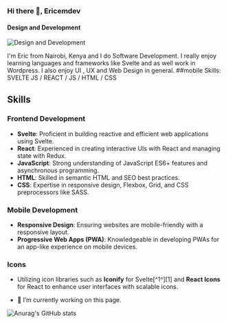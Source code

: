 
### Hi there 👋,  Ericemdev
#### Design and Development
![Design and Development](https://arturssmirnovs.github.io/github-profile-readme-generator/images/banner.png)

I'm Eric from Nairobi, Kenya  and I do Software Development. I really enjoy learning languages and frameworks like Svelte and as well work in Wordpress. I also enjoy UI , UX and Web Design in general. 
##mobile
Skills: SVELTE JS / REACT / JS / HTML / CSS
## Skills

### Frontend Development
- **Svelte**: Proficient in building reactive and efficient web applications using Svelte.
- **React**: Experienced in creating interactive UIs with React and managing state with Redux.
- **JavaScript**: Strong understanding of JavaScript ES6+ features and asynchronous programming.
- **HTML**: Skilled in semantic HTML and SEO best practices.
- **CSS**: Expertise in responsive design, Flexbox, Grid, and CSS preprocessors like SASS.

### Mobile Development
- **Responsive Design**: Ensuring websites are mobile-friendly with a responsive layout.
- **Progressive Web Apps (PWA)**: Knowledgeable in developing PWAs for an app-like experience on mobile devices.

### Icons
- Utilizing icon libraries such as **Iconify** for Svelte[^1^][1] and **React Icons** for React to enhance user interfaces with scalable icons.


- 🔭 I’m currently working on this page. 






![Anurag's GitHub stats](https://github-readme-stats.vercel.app/api?username=ericemdev&show=reviews,discussions_started,discussions_answered,prs_merged,prs_merged_percentage)
